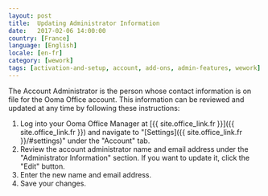 ```yaml
---
layout: post
title:  Updating Administrator Information
date:   2017-02-06 14:00:00
country: [France]
language: [English]
locale: [en-fr]
category: [wework]
tags: [activation-and-setup, account, add-ons, admin-features, wework]
---
```


The Account Administrator is the person whose contact information is on file for the Ooma Office account. This information can be reviewed and updated at any time by following these instructions:

1. Log into your Ooma Office Manager at [{{ site.office_link.fr }}]({{ site.office_link.fr }}) and navigate to "[Settings]({{ site.office_link.fr }}/#settings)" under the "Account" tab.
2. Review the account administrator name and email address under the "Administrator Information" section. If you want to update it, click the "Edit" button.
3. Enter the new name and email address.
4. Save your changes.